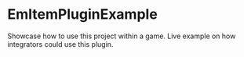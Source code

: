 # EmItemPluginExample
Showcase how to use this project within a game. Live example on how integrators could use this plugin.
